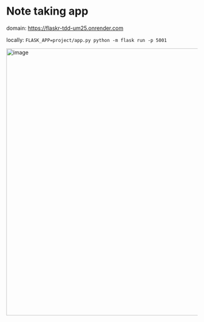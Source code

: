 # Note taking app

domain: https://flaskr-tdd-um25.onrender.com

locally: ``FLASK_APP=project/app.py python -m flask run -p 5001``

<img width="1401" height="702" alt="image" src="https://github.com/user-attachments/assets/2974c78e-6ecb-4330-881d-2d43a104edd4" />


